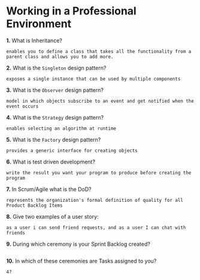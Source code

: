 # Working in a Professional Environment

**1.** What is Inheritance?
<!-- enter you answer in the space below -->
```
enables you to define a class that takes all the functionality from a parent class and allows you to add more.
```
**2.** What is the `Singleton` design pattern?
<!-- enter you answer in the space below -->
```
exposes a single instance that can be used by multiple components
```
**3.** What is the `Observer` design pattern?
<!-- enter you answer in the space below -->
```
model in which objects subscribe to an event and get notified when the event occurs
```
**4.** What is the `Strategy` design pattern?
<!-- enter you answer in the space below -->
```
enables selecting an algorithm at runtime
```
**5.** What is the `Factory` design pattern?
<!-- enter you answer in the space below -->
```
provides a generic interface for creating objects
```
**6.** What is test driven development?
<!-- enter you answer in the space below -->
```
write the result you want your program to produce before creating the program
```
**7.** In Scrum/Agile what is the DoD?
<!-- enter you answer in the space below -->
```
represents the organization's formal definition of quality for all Product Backlog Items
```
**8.** Give two examples of a user story:
<!-- enter you answer in the space below -->
```
as a user i can send friend requests, and as a user I can chat with friends
```
**9.** During which ceremony is your Sprint Backlog created?
<!-- enter you answer in the space below -->
```during sprint planning

```
**10.** In which of these ceremonies are Tasks assigned to you?
<!-- enter you answer in the space below -->
```
4?
```
